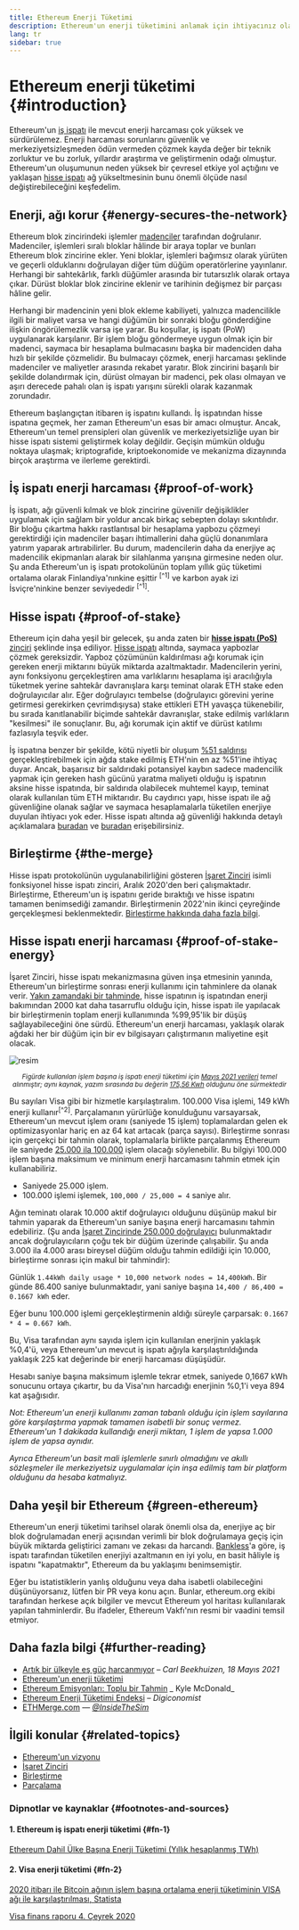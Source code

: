 ```yaml
---
title: Ethereum Enerji Tüketimi
description: Ethereum'un enerji tüketimini anlamak için ihtiyacınız olan temel bilgiler.
lang: tr
sidebar: true
---
```


# Ethereum enerji tüketimi {#introduction}

Ethereum'un [iş ispatı](/developers/docs/consensus-mechanisms/#proof-of-work) ile mevcut enerji harcaması çok yüksek ve sürdürülemez. Enerji harcaması sorunlarını güvenlik ve merkeziyetsizleşmeden ödün vermeden çözmek kayda değer bir teknik zorluktur ve bu zorluk, yıllardır araştırma ve geliştirmenin odağı olmuştur. Ethereum'un oluşumunun neden yüksek bir çevresel etkiye yol açtığını ve yaklaşan [hisse ispatı](/developers/docs/consensus-mechanisms/pos) ağ yükseltmesinin bunu önemli ölçüde nasıl değiştirebileceğini keşfedelim.

## Enerji, ağı korur {#energy-secures-the-network}

Ethereum blok zincirindeki işlemler [madenciler](/developers/docs/consensus-mechanisms/pow/mining) tarafından doğrulanır. Madenciler, işlemleri sıralı bloklar hâlinde bir araya toplar ve bunları Ethereum blok zincirine ekler. Yeni bloklar, işlemleri bağımsız olarak yürüten ve geçerli olduklarını doğrulayan diğer tüm düğüm operatörlerine yayınlanır. Herhangi bir sahtekârlık, farklı düğümler arasında bir tutarsızlık olarak ortaya çıkar. Dürüst bloklar blok zincirine eklenir ve tarihinin değişmez bir parçası hâline gelir.

Herhangi bir madencinin yeni blok ekleme kabiliyeti, yalnızca madencilikle ilgili bir maliyet varsa ve hangi düğümün bir sonraki bloğu gönderdiğine ilişkin öngörülemezlik varsa işe yarar. Bu koşullar, iş ispatı (PoW) uygulanarak karşılanır. Bir işlem bloğu göndermeye uygun olmak için bir madenci, saymaca bir hesaplama bulmacasını başka bir madenciden daha hızlı bir şekilde çözmelidir. Bu bulmacayı çözmek, enerji harcaması şeklinde madenciler ve maliyetler arasında rekabet yaratır. Blok zincirini başarılı bir şekilde dolandırmak için, dürüst olmayan bir madenci, pek olası olmayan ve aşırı derecede pahalı olan iş ispatı yarışını sürekli olarak kazanmak zorundadır.

Ethereum başlangıçtan itibaren iş ispatını kullandı. İş ispatından hisse ispatına geçmek, her zaman Ethereum'un esas bir amacı olmuştur. Ancak, Ethereum'un temel prensipleri olan güvenlik ve merkeziyetsizliğe uyan bir hisse ispatı sistemi geliştirmek kolay değildir. Geçişin mümkün olduğu noktaya ulaşmak; kriptografide, kriptoekonomide ve mekanizma dizaynında birçok araştırma ve ilerleme gerektirdi.

## İş ispatı enerji harcaması {#proof-of-work}

İş ispatı, ağı güvenli kılmak ve blok zincirine güvenilir değişiklikler uygulamak için sağlam bir yoldur ancak birkaç sebepten dolayı sıkıntılıdır. Bir bloğu çıkartma hakkı rastlantısal bir hesaplama yapbozu çözmeyi gerektirdiği için madenciler başarı ihtimallerini daha güçlü donanımlara yatırım yaparak artırabilirler. Bu durum, madencilerin daha da enerjiye aç madencilik ekipmanları alarak bir silahlanma yarışına girmesine neden olur. Şu anda Ethereum'un iş ispatı protokolünün toplam yıllık güç tüketimi ortalama olarak Finlandiya'nınkine eşittir <sup>[^1]</sup> ve karbon ayak izi İsviçre'ninkine benzer seviyededir <sup>[^1]</sup>.

## Hisse ispatı {#proof-of-stake}

Ethereum için daha yeşil bir gelecek, şu anda zaten bir [**hisse ispatı (PoS)** zinciri](/upgrades/beacon-chain/) şeklinde inşa ediliyor. [Hisse ispatı](/developers/docs/consensus-mechanisms/pos/) altında, saymaca yapbozlar çözmek gereksizdir. Yapboz çözümünün kaldırılması ağı korumak için gereken enerji miktarını büyük miktarda azaltmaktadır. Madencilerin yerini, aynı fonksiyonu gerçekleştiren ama varlıklarını hesaplama işi aracılığıyla tüketmek yerine sahtekâr davranışlara karşı teminat olarak ETH stake eden doğrulayıcılar alır. Eğer doğrulayıcı tembelse (doğrulayıcı görevini yerine getirmesi gerekirken çevrimdışıysa) stake ettikleri ETH yavaşça tükenebilir, bu sırada kanıtlanabilir biçimde sahtekâr davranışlar, stake edilmiş varlıkların "kesilmesi" ile sonuçlanır. Bu, ağı korumak için aktif ve dürüst katılımı fazlasıyla teşvik eder.

İş ispatına benzer bir şekilde, kötü niyetli bir oluşum [%51 saldırısı](/glossary/#51-attack) gerçekleştirebilmek için ağda stake edilmiş ETH'nin en az %51'ine ihtiyaç duyar. Ancak, başarısız bir saldırıdaki potansiyel kaybın sadece madencilik yapmak için gereken hash gücünü yaratma maliyeti olduğu iş ispatının aksine hisse ispatında, bir saldırıda olabilecek muhtemel kayıp, teminat olarak kullanılan tüm ETH miktarıdır. Bu caydırıcı yapı, hisse ispatı ile ağ güvenliğine olanak sağlar ve saymaca hesaplamalarla tüketilen enerjiye duyulan ihtiyacı yok eder. Hisse ispatı altında ağ güvenliği hakkında detaylı açıklamalara [buradan](/developers/docs/consensus-mechanisms/pos/) ve [buradan](https://vitalik.ca/general/2017/12/31/pos_faq.html) erişebilirsiniz.

## Birleştirme {#the-merge}

Hisse ispatı protokolünün uygulanabilirliğini gösteren [İşaret Zinciri](/upgrades/beacon-chain/) isimli fonksiyonel hisse ispatı zinciri, Aralık 2020'den beri çalışmaktadır. Birleştirme, Ethereum'un iş ispatını geride bıraktığı ve hisse ispatını tamamen benimsediği zamandır. Birleştirmenin 2022'nin ikinci çeyreğinde gerçekleşmesi beklenmektedir. [Birleştirme hakkında daha fazla bilgi](/upgrades/merge/).

## Hisse ispatı enerji harcaması {#proof-of-stake-energy}

İşaret Zinciri, hisse ispatı mekanizmasına güven inşa etmesinin yanında, Ethereum'un birleştirme sonrası enerji kullanımı için tahminlere da olanak verir. [Yakın zamandaki bir tahminde](https://blog.ethereum.org/2021/05/18/country-power-no-more/), hisse ispatının iş ispatından enerji bakımından 2000 kat daha tasarruflu olduğu için, hisse ispatı ile yapılacak bir birleştirmenin toplam enerji kullanımında %99,95'lik bir düşüş sağlayabileceğini öne sürdü. Ethereum'un enerji harcaması, yaklaşık olarak ağdaki her bir düğüm için bir ev bilgisayarı çalıştırmanın maliyetine eşit olacak.

![resim](energy_use_per_transaction.png)

<p style="text-align: center;"><small><i>Figürde kullanılan işlem başına iş ispatı enerji tüketimi için <a href="https://blog.ethereum.org/2021/05/18/country-power-no-more/" target="_blank" rel="noopener noreferrer">Mayıs 2021 verileri</a> temel alınmıştır; aynı kaynak, yazım sırasında bu değerin <a href="https://digiconomist.net/ethereum-energy-consumption" target="_blank" rel="noopener noreferrer">175,56 Kwh</a> olduğunu öne sürmektedir</i></small></p>

Bu sayıları Visa gibi bir hizmetle karşılaştıralım. 100.000 Visa işlemi, 149 kWh enerji kullanır<sup>[^2]</sup>. Parçalamanın yürürlüğe konulduğunu varsayarsak, Ethereum'un mevcut işlem oranı (saniyede 15 işlem) toplamalardan gelen ek optimizasyonlar hariç en az 64 kat artacak (parça sayısı). Birleştirme sonrası için gerçekçi bir tahmin olarak, toplamalarla birlikte parçalanmış Ethereum ile saniyede [25.000 ila 100.000](https://twitter.com/VitalikButerin/status/1312905884549300224?s=20) işlem olacağı söylenebilir. Bu bilgiyi 100.000 işlem başına maksimum ve minimum enerji harcamasını tahmin etmek için kullanabiliriz.

- Saniyede 25.000 işlem.
- 100.000 işlemi işlemek, `100,000 / 25,000 = 4` saniye alır.

Ağın teminatı olarak 10.000 aktif doğrulayıcı olduğunu düşünüp makul bir tahmin yaparak da Ethereum'un saniye başına enerji harcamasını tahmin edebiliriz. (Şu anda [İşaret Zincirinde 250.000 doğrulayıcı](https://beaconscan.com/) bulunmaktadır ancak doğrulayıcıların çoğu tek bir düğüm üzerinde çalışabilir. Şu anda 3.000 ila 4.000 arası bireysel düğüm olduğu tahmin edildiği için 10.000, birleştirme sonrası için makul bir tahmindir):

Günlük `1.44kWh daily usage * 10,000 network nodes = 14,400kWh`. Bir günde 86.400 saniye bulunmaktadır, yani saniye başına `14,400 / 86,400 = 0.1667 kWh` eder.

Eğer bunu 100.000 işlemi gerçekleştirmenin aldığı süreyle çarparsak: `0.1667 * 4 = 0.667 kWh`.

Bu, Visa tarafından aynı sayıda işlem için kullanılan enerjinin yaklaşık %0,4'ü, veya Ethereum'un mevcut iş ispatı ağıyla karşılaştırıldığında yaklaşık 225 kat değerinde bir enerji harcaması düşüşüdür.

Hesabı saniye başına maksimum işlemle tekrar etmek, saniyede 0,1667 kWh sonucunu ortaya çıkartır, bu da Visa'nın harcadığı enerjinin %0,1'i veya 894 kat aşağısıdır.

_Not: Ethereum'un enerji kullanımı zaman tabanlı olduğu için işlem sayılarına göre karşılaştırma yapmak tamamen isabetli bir sonuç vermez. Ethereum'un 1 dakikada kullandığı enerji miktarı, 1 işlem de yapsa 1.000 işlem de yapsa aynıdır._

_Ayrıca Ethereum'un basit mali işlemlerle sınırlı olmadığını ve akıllı sözleşmeler ile merkeziyetsiz uygulamalar için inşa edilmiş tam bir platform olduğunu da hesaba katmalıyız._

## Daha yeşil bir Ethereum {#green-ethereum}

Ethereum'un enerji tüketimi tarihsel olarak önemli olsa da, enerjiye aç bir blok doğrulamadan enerji açısından verimli bir blok doğrulamaya geçiş için büyük miktarda geliştirici zamanı ve zekası da harcandı. [Bankless](http://podcast.banklesshq.com/)'a göre, iş ispatı tarafından tüketilen enerjiyi azaltmanın en iyi yolu, en basit hâliyle iş ispatını "kapatmaktır", Ethereum da bu yaklaşımı benimsemiştir.

<InfoBanner emoji=":evergreen_tree:">
  Eğer bu istatistiklerin yanlış olduğunu veya daha isabetli olabileceğini düşünüyorsanız, lütfen bir PR veya konu açın. Bunlar, ethereum.org ekibi tarafından herkese açık bilgiler ve mevcut Ethereum yol haritası kullanılarak yapılan tahminlerdir. Bu ifadeler, Ethereum Vakfı'nın resmi bir vaadini temsil etmiyor. 
</InfoBanner>

## Daha fazla bilgi {#further-reading}

- [Artık bir ülkeyle eş güç harcanmıyor](https://blog.ethereum.org/2021/05/18/country-power-no-more/) – _Carl Beekhuizen, 18 Mayıs 2021_
- [Ethereum'un enerji tüketimi](https://mirror.xyz/jmcook.eth/ODpCLtO4Kq7SCVFbU4He8o8kXs418ZZDTj0lpYlZkR8)
- [Ethereum Emisyonları: Toplu bir Tahmin](https://kylemcdonald.github.io/ethereum-emissions/) _ Kyle McDonald_
- [Ethereum Enerji Tüketimi Endeksi](https://digiconomist.net/ethereum-energy-consumption/) – _Digiconomist_
- [ETHMerge.com](https://ethmerge.com/) — *[@InsideTheSim](https://twitter.com/InsideTheSim)*

## İlgili konular {#related-topics}

- [Ethereum'un vizyonu](/upgrades/vision/)
- [İşaret Zinciri](/upgrades/beacon-chain)
- [Birleştirme](/upgrades/merge/)
- [Parçalama](/upgrades/beacon-chain/)

### Dipnotlar ve kaynaklar {#footnotes-and-sources}

#### 1. Ethereum iş ispatı enerji tüketimi {#fn-1}

[Ethereum Dahil Ülke Başına Enerji Tüketimi (Yıllık hesaplanmış TWh)](https://digiconomist.net/ethereum-energy-consumption)

#### 2. Visa enerji tüketimi {#fn-2}

[2020 itibarı ile Bitcoin ağının işlem başına ortalama enerji tüketiminin VISA ağı ile karşılaştırılması, Statista](https://www.statista.com/statistics/881541/bitcoin-energy-consumption-transaction-comparison-visa/)

[Visa finans raporu 4. Çeyrek 2020](https://s1.q4cdn.com/050606653/files/doc_financials/2020/q4/Visa-Inc.-Q4-2020-Operational-Performance-Data.pdf)
